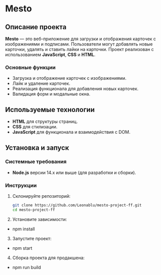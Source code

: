 # Mesto

## Описание проекта
**Mesto** — это веб-приложение для загрузки и отображения карточек с изображениями и подписами. Пользователи могут добавлять новые карточки, удалять и ставить лайки на карточки. Проект реализован с использованием **JavaScript**, **CSS** и **HTML**.

### Основные функции
- Загрузка и отображение карточек с изображениями.
- Лайк и удаление карточек.
- Реализация функционала для добавления новых карточек.
- Валидация форм и модальные окна.

## Используемые технологии
- **HTML** для структуры страниц.
- **CSS** для стилизации.
- **JavaScript** для функционала и взаимодействия с DOM.

## Установка и запуск

### Системные требования
- **Node.js** версии 14.x или выше (для разработки и сборки).

### Инструкции
1. Склонируйте репозиторий:
   ```bash
   git clone https://github.com/Leonablu/mesto-project-ff.git
   cd mesto-project-ff
2. Установите зависимости:
- npm install
3. Запустите проект:
- npm start
4. Сборка проекта для продакшена:
- npm run build
